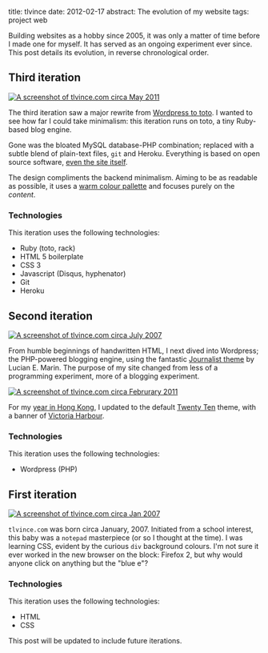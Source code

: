 title: tlvince
date: 2012-02-17
abstract: The evolution of my website
tags: project web

Building websites as a hobby since 2005, it was only a matter of time before I
made one for myself. It has served as an ongoing experiment ever since. This
post details its evolution, in reverse chronological order.

## Third iteration

[![A screenshot of tlvince.com circa May 2011][thirdth]][third]

The third iteration saw a major rewrite from [Wordpress to toto][wp2toto]. I
wanted to see how far I could take minimalism: this iteration runs on toto, a
tiny Ruby-based blog engine.

Gone was the bloated MySQL database-PHP combination; replaced with a subtle
blend of plain-text files, `git` and Heroku. Everything is based on open source
software, [even the site itself][gh].

The design compliments the backend minimalism. Aiming to be as readable as
possible, it uses a [warm colour pallette][solarized] and focuses purely on the
*content*.

### Technologies

This iteration uses the following technologies:

* Ruby (toto, rack)
* HTML 5 boilerplate
* CSS 3
* Javascript (Disqus, hyphenator)
* Git
* Heroku

## Second iteration

[![A screenshot of tlvince.com circa July 2007][second1th]][second1]

From humble beginnings of handwritten HTML, I next dived into Wordpress; the
PHP-powered blogging engine, using the fantastic [Journalist theme][journo] by
Lucian E. Marin. The purpose of my site changed from less of a programming
experiment, more of a blogging experiment.

[![A screenshot of tlvince.com circa Februrary 2011][second2th]][second2]

For my [year in Hong Kong][hk], I updated to the default [Twenty Ten][2010]
theme, with a banner of [Victoria Harbour][vh].

### Technologies

This iteration uses the following technologies:

* Wordpress (PHP)

## First iteration

[![A screenshot of tlvince.com circa Jan 2007][first1th]][first1]

`tlvince.com` was born circa January, 2007. Initiated from a school interest,
this baby was a `notepad` masterpiece (or so I thought at the time). I was
learning CSS, evident by the curious `div` background colours. I'm not sure it
ever worked in the new browser on the block: Firefox 2, but why would anyone
click on anything but the "blue e"?

### Technologies

This iteration uses the following technologies:

* HTML
* CSS

This post will be updated to include future iterations.

  [first1]: http://tlvince.appspot.com/img/tlvince.com_2007-01-01_01.png
  [first1th]: http://tlvince.appspot.com/img/th/tlvince.com_2007-01-01_01.png
  [second1]: http://tlvince.appspot.com/img/tlvince.com_2007-07-03.png
  [second1th]: http://tlvince.appspot.com/img/th/tlvince.com_2007-07-03.png
  [second2]: http://tlvince.appspot.com/img/tlvince.com_2011-02-27.png
  [second2th]: http://tlvince.appspot.com/img/th/tlvince.com_2011-02-27.png
  [third]: http://tlvince.appspot.com/img/tlvince.com_2012-02-17.png
  [thirdth]: http://tlvince.appspot.com/img/th/tlvince.com_2012-02-17.png
  [wp2toto]: /2011/05/27/wordpress-to-toto/
  [gh]: https://github.com/tlvince/tlvince.com
  [solarized]: http://ethanschoonover.com/solarized
  [journo]: https://wordpress.org/extend/themes/journalist
  [hk]: /2010/09/12/a-brief-guide-to-hong-kong/
  [2010]: http://2010dev.wordpress.com/
  [vh]: https://en.wikipedia.org/wiki/Victoria_harbour
